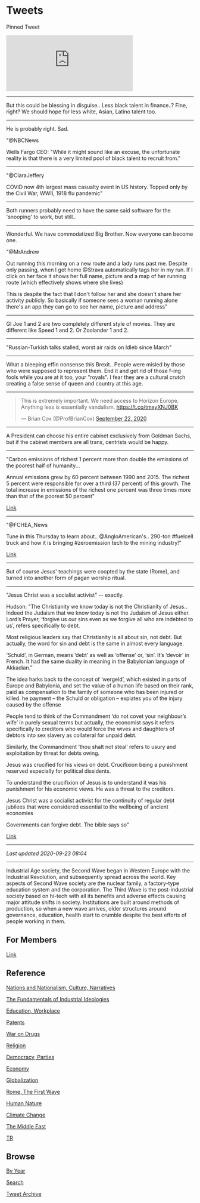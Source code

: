 # Tweets

Pinned Tweet

<iframe width="340"  src="https://www.youtube.com/embed/gJ5KV3rzuag?start=60" frameborder="0" allow="accelerometer; autoplay; encrypted-media; gyroscope; picture-in-picture" allowfullscreen></iframe>

---

But this could be blessing in disguise.. Less black talent in
finance..? Fine, right? We should hope for less white, Asian, Latino
talent too.

---

He is probably right. Sad.

"@NBCNews

Wells Fargo CEO: "While it might sound like an excuse, the unfortunate
reality is that there is a very limited pool of black talent to
recruit from."

---

"@ClaraJeffery

COVID now 4th largest mass casualty event in US history. Topped only
by the Civil War, WWII, 1918 flu pandemic"

---

Both runners probably need to have the same said software for the
'snooping' to work, but still..

---

Wonderful. We have commodatized Big Brother.  Now everyone can become one. 

"@MrAndrew

Out running this morning on a new route and a lady runs past
me. Despite only passing, when I get home @Strava automatically tags
her in my run. If I click on her face it shows her full name, picture
and a map of her running route (which effectively shows where she
lives)

This is despite the fact that I don't follow her and she doesn't share
her activity publicly. So basically if someone sees a woman running
alone there's an app they can go to see her name, picture and address"

---

GI Joe 1 and 2 are two completely different style of movies. They are
different like Speed 1 and 2. Or Zoolander 1 and 2. 

---

"Russian-Turkish talks stalled, worst air raids on Idleb since March"

---

What a bleeping effin nonsense this Brexit.. People were misled by
those who were supposed to represent them. End it and get rid of those
f-ing fools while you are at it too, your "royals". I fear they are a
cultural crutch creating a false sense of queen and country at this
age.

---

<blockquote class="twitter-tweet"><p lang="en" dir="ltr">This is extremely important. We need access to Horizon Europe. Anything less is essentially vandalism. <a href="https://t.co/tmxyXNJ0BK">https://t.co/tmxyXNJ0BK</a></p>&mdash; Brian Cox (@ProfBrianCox) <a href="https://twitter.com/ProfBrianCox/status/1308303284327731200?ref_src=twsrc%5Etfw">September 22, 2020</a></blockquote> <script async src="https://platform.twitter.com/widgets.js" charset="utf-8"></script>

---

A President can choose his entire cabinet exclusively from Goldman
Sachs, but if the cabinet members are all trans, centrists would be
happy. 

---

"Carbon emissions of richest 1 percent more than double the emissions
of the poorest half of humanity...

Annual emissions grew by 60 percent between 1990 and 2015. The richest
5 percent were responsible for over a third (37 percent) of this
growth. The total increase in emissions of the richest one percent was
three times more than that of the poorest 50 percent"

[Link](https://www.oxfam.org/en/press-releases/carbon-emissions-richest-1-percent-more-double-emissions-poorest-half-humanity)

---

"@FCHEA_News

Tune in this Thursday to learn about.. @AngloAmerican's..  290-ton
\#fuelcell truck and how it is bringing \#zeroemission tech to the
mining industry!"

[Link](https://twitter.com/FCHEA_News/status/1308102055362527233)

---

But of course Jesus' teachings were coopted by the state (Rome),
and turned into another form of pagan worship ritual.

---

"Jesus Christ was a socialist activist" -- exactly.

Hudson: "The Christianity we know today is not the Christianity of
Jesus.. Indeed the Judaism that we know today is not the Judaism of
Jesus either. Lord’s Prayer, ‘forgive us our sins even as we forgive
all who are indebted to us’, refers specifically to debt.

Most religious leaders say that Christianity is all about sin, not
debt. But actually, the word for sin and debt is the same in almost
every language.

‘Schuld’, in German, means ‘debt’ as well as ‘offense’ or, ‘sin’. It’s
‘devoir’ in French. It had the same duality in meaning in the
Babylonian language of Akkadian.”

The idea harks back to the concept of ‘wergeld’, which existed in
parts of Europe and Babylonia, and set the value of a human life based
on their rank, paid as compensation to the family of someone who has
been injured or killed. he payment – the Schuld or obligation –
expiates you of the injury caused by the offense

People tend to think of the Commandment ‘do not covet your neighbour’s
wife’ in purely sexual terms but actually, the economist says it
refers specifically to creditors who would force the wives and
daughters of debtors into sex slavery as collateral for unpaid debt.

Similarly, the Commandment ‘thou shalt not steal’ refers to usury and
exploitation by threat for debts owing.

Jesus was crucified for his views on debt. Crucifixion being a
punishment reserved especially for political dissidents.

To understand the crucifixion of Jesus is to understand it was his
punishment for his economic views. He was a threat to the creditors.

Jesus Christ was a socialist activist for the continuity of regular
debt jubilees that were considered essential to the wellbeing of
ancient economies

Governments can forgive debt. The bible says so"

[Link](https://michael-hudson.com/2017/12/he-died-for-our-debt-not-our-sins/)

---

*Last updated 2020-09-23 08:04*

---

Industrial Age society, the Second Wave began in Western Europe with
the Industrial Revolution, and subsequently spread across the
world. Key aspects of Second Wave society are the nuclear family, a
factory-type education system and the corporation. The Third Wave is
the post-industrial society based on hi-tech with all its benefits and
adverse effects causing major attitude shifts in society. Institutions
are built around methods of production, so when a new wave arrives,
older structures around governance, education, health start to crumble
despite the best efforts of people working in them.

## For Members

[Link](https://thirdwave-members.herokuapp.com)

## Reference

[Nations and Nationalism, Culture, Narratives](/2013/02/nations-and-nationalism.md)

[The Fundamentals of Industrial Ideologies](/2011/04/fundamentals-of-industrial-ideologies.md)

[Education, Workplace](2017/09/education-workplace.md)

[Patents](/2018/09/patents.md)

[War on Drugs](/2019/11/war-on-drugs.md)

[Religion](/2015/04/god-religion.md)

[Democracy, Parties](/2016/11/democracy.md)

[Economy](/2018/05/economy.md)

[Globalization](/2018/09/globalization.md)

[Rome, The First Wave](/2017/12/rome.md)

[Human Nature](/2020/07/human-nature.md)

[Climate Change](/2018/12/climate.md)

[The Middle East](/2019/07/middleeast.md)

[TR](../tr)

## Browse

[By Year](years.md)

[Search](search.html)

[Tweet Archive](/tweets/README.md)




